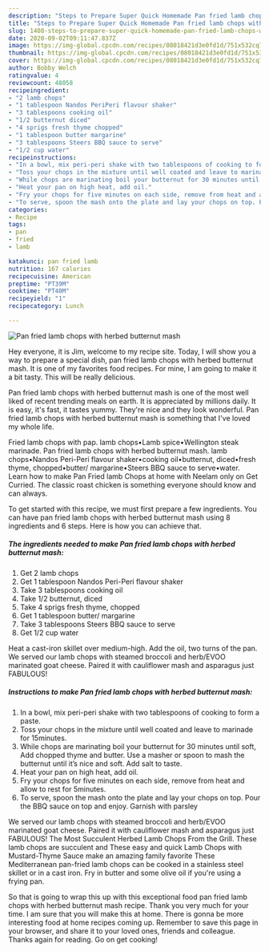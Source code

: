 ```yaml
---
description: "Steps to Prepare Super Quick Homemade Pan fried lamb chops with herbed butternut mash"
title: "Steps to Prepare Super Quick Homemade Pan fried lamb chops with herbed butternut mash"
slug: 1408-steps-to-prepare-super-quick-homemade-pan-fried-lamb-chops-with-herbed-butternut-mash
date: 2020-09-02T09:11:47.837Z
image: https://img-global.cpcdn.com/recipes/08018421d3e0fd1d/751x532cq70/pan-fried-lamb-chops-with-herbed-butternut-mash-recipe-main-photo.jpg
thumbnail: https://img-global.cpcdn.com/recipes/08018421d3e0fd1d/751x532cq70/pan-fried-lamb-chops-with-herbed-butternut-mash-recipe-main-photo.jpg
cover: https://img-global.cpcdn.com/recipes/08018421d3e0fd1d/751x532cq70/pan-fried-lamb-chops-with-herbed-butternut-mash-recipe-main-photo.jpg
author: Bobby Welch
ratingvalue: 4
reviewcount: 48058
recipeingredient:
- "2 lamb chops"
- "1 tablespoon Nandos PeriPeri flavour shaker"
- "3 tablespoons cooking oil"
- "1/2 butternut diced"
- "4 sprigs fresh thyme chopped"
- "1 tablespoon butter margarine"
- "3 tablespoons Steers BBQ sauce to serve"
- "1/2 cup water"
recipeinstructions:
- "In a bowl, mix peri-peri shake with two tablespoons of cooking to form a paste."
- "Toss your chops in the mixture until well coated and leave to marinade for 15minutes."
- "While chops are marinating boil your butternut for 30 minutes until soft, Add chopped thyme and butter. Use a masher or spoon to mash the butternut until it’s nice and soft. Add salt to taste."
- "Heat your pan on high heat, add oil."
- "Fry your chops for five minutes on each side, remove from heat and allow to rest for 5minutes."
- "To serve, spoon the mash onto the plate and lay your chops on top. Pour the BBQ sauce on top and enjoy. Garnish with parsley"
categories:
- Recipe
tags:
- pan
- fried
- lamb

katakunci: pan fried lamb 
nutrition: 167 calories
recipecuisine: American
preptime: "PT39M"
cooktime: "PT40M"
recipeyield: "1"
recipecategory: Lunch

---
```



![Pan fried lamb chops with herbed butternut mash](https://img-global.cpcdn.com/recipes/08018421d3e0fd1d/751x532cq70/pan-fried-lamb-chops-with-herbed-butternut-mash-recipe-main-photo.jpg)

Hey everyone, it is Jim, welcome to my recipe site. Today, I will show you a way to prepare a special dish, pan fried lamb chops with herbed butternut mash. It is one of my favorites food recipes. For mine, I am going to make it a bit tasty. This will be really delicious.

Pan fried lamb chops with herbed butternut mash is one of the most well liked of recent trending meals on earth. It is appreciated by millions daily. It is easy, it's fast, it tastes yummy. They're nice and they look wonderful. Pan fried lamb chops with herbed butternut mash is something that I've loved my whole life.

Fried lamb chops with pap. lamb chops•Lamb spice•Wellington steak marinade. Pan fried lamb chops with herbed butternut mash. lamb chops•Nandos Peri-Peri flavour shaker•cooking oil•butternut, diced•fresh thyme, chopped•butter/ margarine•Steers BBQ sauce to serve•water. Learn how to make Pan Fried lamb Chops at home with Neelam only on Get Curried. The classic roast chicken is something everyone should know and can always.


To get started with this recipe, we must first prepare a few ingredients. You can have pan fried lamb chops with herbed butternut mash using 8 ingredients and 6 steps. Here is how you can achieve that.

<!--inarticleads1-->

##### The ingredients needed to make Pan fried lamb chops with herbed butternut mash:

1. Get 2 lamb chops
1. Get 1 tablespoon Nandos Peri-Peri flavour shaker
1. Take 3 tablespoons cooking oil
1. Take 1/2 butternut, diced
1. Take 4 sprigs fresh thyme, chopped
1. Get 1 tablespoon butter/ margarine
1. Take 3 tablespoons Steers BBQ sauce to serve
1. Get 1/2 cup water


Heat a cast-iron skillet over medium-high. Add the oil, two turns of the pan. We served our lamb chops with steamed broccoli and herb/EVOO marinated goat cheese. Paired it with cauliflower mash and asparagus just FABULOUS! 

<!--inarticleads2-->

##### Instructions to make Pan fried lamb chops with herbed butternut mash:

1. In a bowl, mix peri-peri shake with two tablespoons of cooking to form a paste.
1. Toss your chops in the mixture until well coated and leave to marinade for 15minutes.
1. While chops are marinating boil your butternut for 30 minutes until soft, Add chopped thyme and butter. Use a masher or spoon to mash the butternut until it’s nice and soft. Add salt to taste.
1. Heat your pan on high heat, add oil.
1. Fry your chops for five minutes on each side, remove from heat and allow to rest for 5minutes.
1. To serve, spoon the mash onto the plate and lay your chops on top. Pour the BBQ sauce on top and enjoy. Garnish with parsley


We served our lamb chops with steamed broccoli and herb/EVOO marinated goat cheese. Paired it with cauliflower mash and asparagus just FABULOUS! The Most Succulent Herbed Lamb Chops From the Grill. These lamb chops are succulent and These easy and quick Lamb Chops with Mustard-Thyme Sauce make an amazing family favorite These Mediterranean pan-fried lamb chops can be cooked in a stainless steel skillet or in a cast iron. Fry in butter and some olive oil if you&#39;re using a frying pan. 

So that is going to wrap this up with this exceptional food pan fried lamb chops with herbed butternut mash recipe. Thank you very much for your time. I am sure that you will make this at home. There is gonna be more interesting food at home recipes coming up. Remember to save this page in your browser, and share it to your loved ones, friends and colleague. Thanks again for reading. Go on get cooking!
